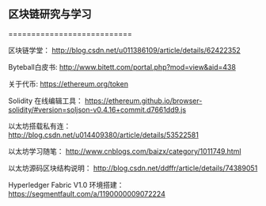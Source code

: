## 区块链研究与学习
===========================

区块链学堂： http://blog.csdn.net/u011386109/article/details/62422352 <br>

Byteball白皮书: http://www.bitett.com/portal.php?mod=view&aid=438 <br>

关于代币: https://ethereum.org/token

Solidity 在线编辑工具： https://ethereum.github.io/browser-solidity/#version=soljson-v0.4.16+commit.d7661dd9.js

以太坊搭载私有连：
http://blog.csdn.net/u014409380/article/details/53522581

以太坊学习随笔：
http://www.cnblogs.com/baizx/category/1011749.html 

以太坊源码区块结构说明：
http://blog.csdn.net/ddffr/article/details/74389051

Hyperledger Fabric V1.0 环境搭建：
https://segmentfault.com/a/1190000009072224
